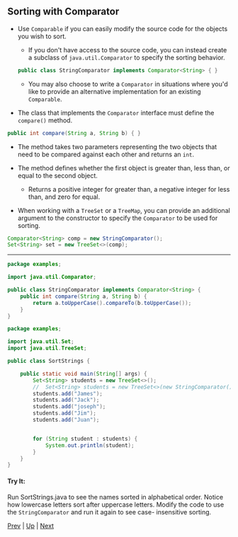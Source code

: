 ## Sorting with Comparator

* Use `Comparable` if you can easily modify the source code for the objects you wish to sort.

  * If you don't have access to the source code, you can instead create a subclass of `java.util.Comparator` to specify the sorting behavior.

  ```java
  public class StringComparator implements Comparator<String> { }
  ```

  * You may also choose to write a `Comparator` in situations where you'd like to provide an alternative implementation for an existing `Comparable`.

* The class that implements the `Comparator` interface must define the `compare()` method.

```java
public int compare(String a, String b) { }
```

  * The method takes two parameters representing the two objects that need to be compared against each other and returns an `int`.

  * The method defines whether the first object is greater than, less than, or equal to the second object.

    * Returns a positive integer for greater than, a negative integer for less than, and zero for equal.

* When working with a `TreeSet` or a `TreeMap`, you can provide an additional argument to the constructor to specify the `Comparator` to be used for sorting.

```java
Comparator<String> comp = new StringComparator();
Set<String> set = new TreeSet<>(comp);
```

<hr>

```java
package examples;

import java.util.Comparator;

public class StringComparator implements Comparator<String> {
    public int compare(String a, String b) {
        return a.toUpperCase().compareTo(b.toUpperCase());
    }
}
```

```java
package examples;

import java.util.Set;
import java.util.TreeSet;

public class SortStrings {

    public static void main(String[] args) {
        Set<String> students = new TreeSet<>();
        //  Set<String> students = new TreeSet<>(new StringComparator());
        students.add("James");
        students.add("Jack");
        students.add("joseph");
        students.add("Jim");
        students.add("Juan");


        for (String student : students) {
            System.out.println(student);
        }
    }
}
```

#### Try It:
Run SortStrings.java to see the names sorted in alphabetical order. Notice how lowercase letters sort after uppercase letters. Modify the code to use the `StringComparator` and run it again to see case- insensitive sorting.

[Prev](SortingwithComparable.md) | [Up](../README.md) | [Next](SortingListsandArrays.md)

